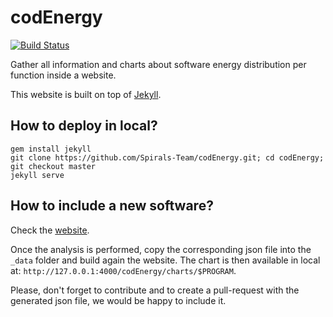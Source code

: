 # codEnergy 

[![Build Status](https://travis-ci.org/Spirals-Team/codEnergy.svg?branch=master)](https://travis-ci.org/Spirals-Team/codEnergy)

Gather all information and charts about software energy distribution per function inside a website.

This website is built on top of [Jekyll](https://jekyllrb.com/).

## How to deploy in local?

```
gem install jekyll
git clone https://github.com/Spirals-Team/codEnergy.git; cd codEnergy; git checkout master
jekyll serve
```

## How to include a new software?

Check the [website](http://spirals-team.github.io/codEnergy/).

Once the analysis is performed, copy the corresponding json file into the ```_data``` folder and build again the website.
The chart is then available in local at: ```http://127.0.0.1:4000/codEnergy/charts/$PROGRAM```.

Please, don't forget to contribute and to create a pull-request with the generated json file, we would be happy to include it.
